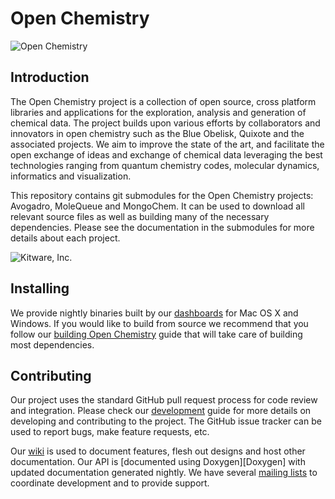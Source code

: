 Open Chemistry
==============
![Open Chemistry][OpenChemistryLogo]

Introduction
------------

The Open Chemistry project is a collection of open source, cross platform
libraries and applications for the exploration, analysis and generation of
chemical data. The project builds upon various efforts by collaborators and
innovators in open chemistry such as the Blue Obelisk, Quixote and the
associated projects. We aim to improve the state of the art, and facilitate the
open exchange of ideas and exchange of chemical data leveraging the best
technologies ranging from quantum chemistry codes, molecular dynamics,
informatics and visualization.

This repository contains git submodules for the Open Chemistry projects:
Avogadro, MoleQueue and MongoChem. It can be used to download all relevant
source files as well as building many of the necessary dependencies. Please
see the documentation in the submodules for more details about each project.

![Kitware, Inc.][KitwareLogo]

Installing
----------

We provide nightly binaries built by our [dashboards][Dashboard] for Mac OS
X and Windows. If you would like to build from source we recommend that you
follow our [building Open Chemistry][Build] guide that will take care of
building most dependencies.

Contributing
------------

Our project uses the standard GitHub pull request process for code review
and integration. Please check our [development][Development] guide for more
details on developing and contributing to the project. The GitHub issue
tracker can be used to report bugs, make feature requests, etc.

Our [wiki][Wiki] is used to document features, flesh out designs and host other
documentation. Our API is [documented using Doxygen][Doxygen] with updated
documentation generated nightly. We have several [mailing lists][MailingLists]
to coordinate development and to provide support.

  [OpenChemistry]: http://openchemistry.org/ "Open Chemistry Project"
  [OpenChemistryLogo]: http://openchemistry.org/files/logos/openchem128.png "Open Chemistry"
  [Kitware]: http://kitware.com/ "Kitware, Inc."
  [KitwareLogo]: http://www.kitware.com/img/small_logo_over.png "Kitware"
  [Dashboard]: http://cdash.openchemistry.org/index.php?project=OpenChemistry "Open Chemistry Dashboard"
  [Build]: http://wiki.openchemistry.org/Build "Building Open Chemistry"
  [Development]: http://wiki.openchemistry.org/Development "Development guide"
  [Wiki]: http://wiki.openchemistry.org/ "Open Chemistry wiki"
  [MailingLists]: http://openchemistry.org/OpenChemistry/help/mailing.html
